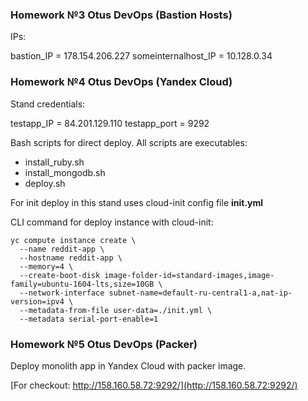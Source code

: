 ### Homework №3 Otus DevOps (Bastion Hosts)

IPs:

bastion_IP = 178.154.206.227
someinternalhost_IP = 10.128.0.34

### Homework №4 Otus DevOps (Yandex Cloud)

Stand credentials:

testapp_IP = 84.201.129.110
testapp_port = 9292

Bash scripts for direct deploy. All scripts are executables:
- install_ruby.sh
- install_mongodb.sh
- deploy.sh

For init deploy in this stand uses cloud-init config file __init.yml__

CLI command for deploy instance with cloud-init:
```console
yc compute instance create \
  --name reddit-app \
  --hostname reddit-app \
  --memory=4 \
  --create-boot-disk image-folder-id=standard-images,image-family=ubuntu-1604-lts,size=10GB \
  --network-interface subnet-name=default-ru-central1-a,nat-ip-version=ipv4 \
  --metadata-from-file user-data=./init.yml \
  --metadata serial-port-enable=1
```

### Homework №5 Otus DevOps (Packer)

Deploy monolith app in Yandex Cloud with packer image.

[For checkout: http://158.160.58.72:9292/](http://158.160.58.72:9292/)
